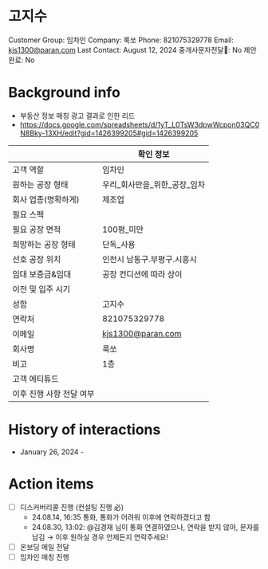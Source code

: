 # 고지수

Customer Group: 임차인
Company: 룩쏘
Phone: 821075329778
Email: kjs1300@paran.com
Last Contact: August 12, 2024
중개사문자전달📩: No
제안 완료: No

# Background info

- 부동산 정보 매칭 광고 결과로 인한 리드
- https://docs.google.com/spreadsheets/d/1yT_L0TsW3dpwWcpon03QC0N8Bky-13XH/edit?gid=1426399205#gid=1426399205

|  | 확인 정보 |
| --- | --- |
| 고객 역할 | 임차인 |
| 원하는 공장 형태 | 우리_회사만을_위한_공장_임차 |
| 회사 업종(명확하게) | 제조업 |
| 필요 스펙 |  |
| 필요 공장 면적 | 100평_미만 |
| 희망하는 공장 형태 | 단독_사용 |
| 선호 공장 위치 | 인천시 남동구.부평구.시흥시 |
| 임대 보증금&임대 | 공장 컨디션에 따라 상이 |
| 이전 및 입주 시기 |  |
| 성함 | 고지수 |
| 연락처 | 821075329778 |
| 이메일 | [kjs1300@paran.com](mailto:kjs1300@paran.com) |
| 회사명 | 룩쏘 |
| 비고 | 1층 |
| 고객 에티튜드 |  |
| 이후 진행 사항 전달 여부 |  |

# History of interactions

- January 26, 2024 -

# Action items

- [ ]  디스커버리콜 진행 (컨설팅 진행 必)
    - 24.08.14, 16:35 통화, 통화가 어려워 이후에 연락하겠다고 함
    - 24.08.30, 13:02: @김경재 님이 통화 연결하였으나, 연락을 받지 않아, 문자를 남김 → 이후 원하실 경우 언제든지 연락주세요!
- [ ]  온보딩 메일 전달
- [ ]  임차인 매칭 진행